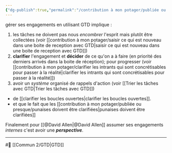 ```yaml
---
{"dg-publish":true,"permalink":"/contribution à mon potager/publiée ou presque/assumer efficacement ses engagements internes avec GTD/"}
---
```


gérer ses engagements en utilisant GTD implique :
1. les tâches ne doivent pas nous *encombrer* l'esprit mais plutôt être collectées (voir [[contribution à mon potager/saisir ce qui est nouveau dans une boite de reception avec GTD\|saisir ce qui est nouveau dans une boite de reception avec GTD]])
2. **clarifier** l'engagement et **décider** de ce qu'on a à faire (en priorité des derniers arrivés dans la boite de réception); pour progresser (voir [[contribution à mon potager/clarifier les intrants qui sont concrétisables pour passer à la réalité\|clarifier les intrants qui sont concrétisables pour passer à la réalité]])
3. avoir un *système* organisé de rappels d'action (voir [[Trier les tâches avec GTD\|Trier les tâches avec GTD]])
- de [[clarifier les boucles ouvertes\|clarifier les boucles ouvertes]].
- et que le fait que les [[contribution à mon potager/publiée ou presque/punaises doivent être clarifiées\|punaises doivent être clarifiées]]

Finalement pour [[@David Allen\|@David Allen]] assumer ses engagements *internes* c'est avoir une ***perspective***.

---
#🌲  [[Commun 2/GTD\|GTD]]